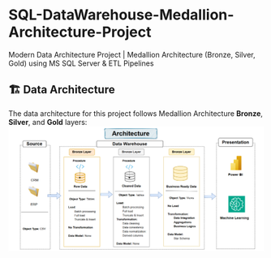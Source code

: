 # SQL-DataWarehouse-Medallion-Architecture-Project
Modern Data Architecture Project | Medallion Architecture (Bronze, Silver, Gold) using MS SQL Server &amp; ETL Pipelines

## 🏗️ Data Architecture

The data architecture for this project follows Medallion Architecture **Bronze**, **Silver**, and **Gold** layers:
![Architecture](Documentation/2.Architecture.PNG)

